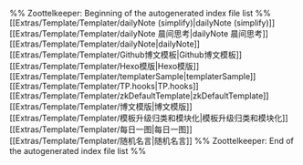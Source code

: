 %% Zoottelkeeper: Beginning of the autogenerated index file list  %%
 [[Extras/Template/Templater/dailyNote (simplify)|dailyNote (simplify)]]
 [[Extras/Template/Templater/dailyNote 晨间思考|dailyNote 晨间思考]]
 [[Extras/Template/Templater/dailyNote|dailyNote]]
 [[Extras/Template/Templater/Github博文模板|Github博文模板]]
 [[Extras/Template/Templater/Hexo模版|Hexo模版]]
 [[Extras/Template/Templater/templaterSample|templaterSample]]
 [[Extras/Template/Templater/TP.hooks|TP.hooks]]
 [[Extras/Template/Templater/zkDefaultTemplate|zkDefaultTemplate]]
 [[Extras/Template/Templater/博文模版|博文模版]]
 [[Extras/Template/Templater/模板升级归类和模块化|模板升级归类和模块化]]
 [[Extras/Template/Templater/每日一图|每日一图]]
 [[Extras/Template/Templater/随机名言|随机名言]]
%% Zoottelkeeper: End of the autogenerated index file list  %%
